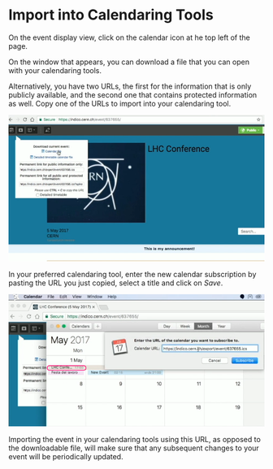 # Import into Calendaring Tools

On the event display view, click on the calendar icon at he top left of the page.

On the window that appears, you can download a file that you can open with your calendaring tools.

Alternatively, you have two URLs, the first for the information that is only publicly available, and the second one that contains protected information as well.
Copy one of the URLs to import into your calendaring tool.

![](/assets/calendar_entry.png)

In your preferred calendaring tool, enter the new calendar subscription by pasting the URL you just copied, select a title and click on _Save_.

![](/assets/calendar_import.png)


Importing the event in your calendaring tools using this URL, as opposed to the downloadable file, will make sure that any subsequent changes to your event will be periodically updated.

